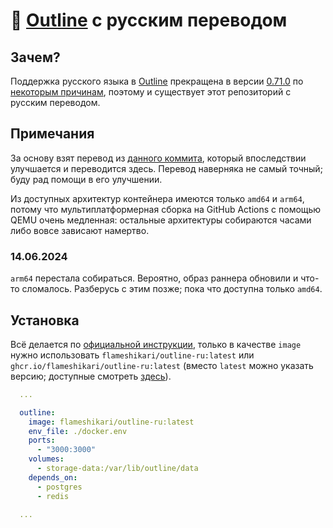 # 📖 [Outline](https://github.com/outline/outline) с русским переводом

## Зачем?

Поддержка русского языка в [Outline](https://github.com/outline/outline) прекращена в версии [0.71.0](https://github.com/outline/outline/releases/tag/v0.71.0) по [некоторым причинам](https://github.com/outline/outline/discussions/5706), поэтому и существует этот репозиторий с русским переводом.

## Примечания

За основу взят перевод из [данного коммита](https://github.com/outline/outline/commit/228d1faa9fd3cbb82409d98e1443fed65adc5715), который впоследствии улучшается и переводится здесь. Перевод наверняка не самый точный; буду рад помощи в его улучшении.

Из доступных архитектур контейнера имеются только `amd64` и `arm64`, потому что мультиплатформерная сборка на GitHub Actions с помощью QEMU очень медленная: остальные архитектуры собираются часами либо вовсе зависают намертво.

### 14.06.2024

`arm64` перестала собираться. Вероятно, образ раннера обновили и что-то сломалось. Разберусь с этим позже; пока что доступна только `amd64`.

## Установка

Всё делается по [официальной инструкции](https://docs.getoutline.com/s/hosting/doc/docker-7pfeLP5a8t), только в качестве `image` нужно использовать `flameshikari/outline-ru:latest` или `ghcr.io/flameshikari/outline-ru:latest` (вместо `latest` можно указать версию; доступные смотреть [здесь](https://github.com/flameshikari/outline-ru/releases)).

```yaml
  ...

  outline:
    image: flameshikari/outline-ru:latest
    env_file: ./docker.env
    ports:
      - "3000:3000"
    volumes:
      - storage-data:/var/lib/outline/data
    depends_on:
      - postgres
      - redis

  ...
```
